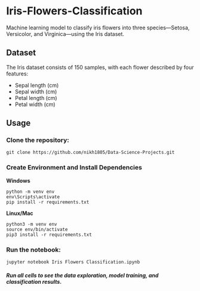 # Iris-Flowers-Classification
Machine learning model to classify iris flowers into three species—Setosa, Versicolor, and Virginica—using the Iris dataset.

## Dataset
The Iris dataset consists of 150 samples, with each flower described by four features:

- Sepal length (cm)
- Sepal width (cm)
- Petal length (cm)
- Petal width (cm)

## Usage

### Clone the repository:
```
git clone https://github.com/nikh1805/Data-Science-Projects.git
```

### Create Environment and Install Dependencies

**Windows**

```shell
python -m venv env
env\Scripts\activate
pip install -r requirements.txt
```

**Linux/Mac**

```shell
python3 -m venv env
source env/bin/activate
pip3 install -r requirements.txt
```

### Run the notebook:
```
jupyter notebook Iris Flowers Classification.ipynb
```
##### Run all cells to see the data exploration, model training, and classification results.
